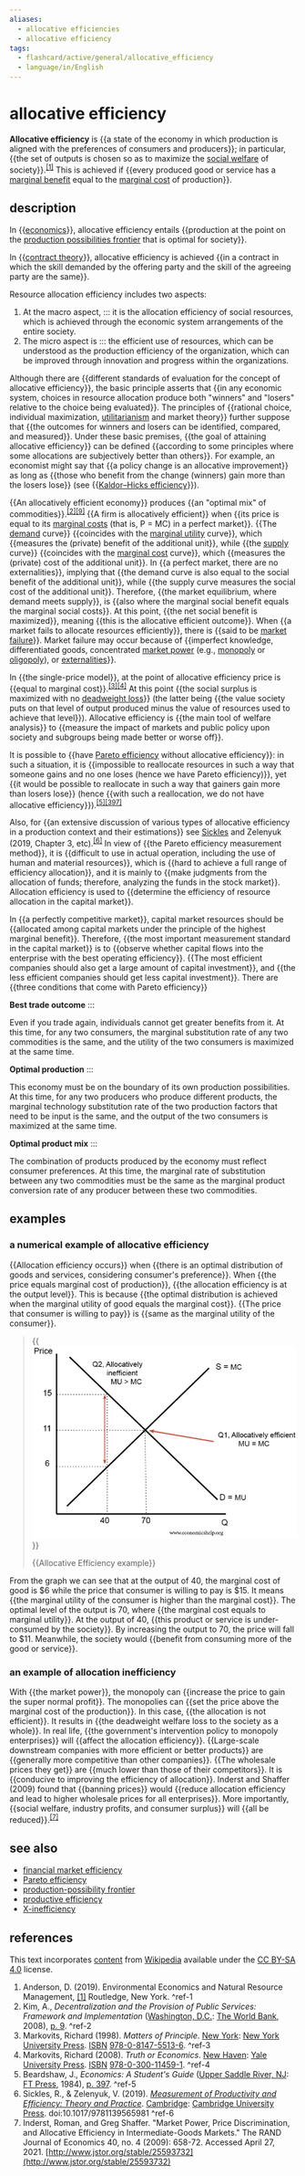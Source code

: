 ```yaml
---
aliases:
  - allocative efficiencies
  - allocative efficiency
tags:
  - flashcard/active/general/allocative_efficiency
  - language/in/English
---
```


# allocative efficiency

__Allocative efficiency__ is {{a state of the economy in which production is aligned with the preferences of consumers and producers}}; in particular, {{the set of outputs is chosen so as to maximize the [social welfare](economic%20surplus.md) of society}}.<sup>[\[1\]](#^ref-1)</sup> This is achieved if {{every produced good or service has a [marginal benefit](marginal%20utility.md) equal to the [marginal cost](marginal%20cost.md) of production}}. <!--SR:!2024-11-17,4,274!2024-11-17,4,274!2024-11-16,3,276-->

## description

In {{[economics](economics.md)}}, allocative efficiency entails {{production at the point on the [production possibilities frontier](production–possibility%20frontier.md) that is optimal for society}}. <!--SR:!2024-11-17,4,292!2024-11-17,4,292-->

In {{[contract theory](contract%20theory.md)}}, allocative efficiency is achieved {{in a contract in which the skill demanded by the offering party and the skill of the agreeing party are the same}}. <!--SR:!2024-11-17,4,296!2024-11-17,4,274-->

Resource allocation efficiency includes two aspects:

1. At the macro aspect, ::: it is the allocation efficiency of social resources, which is achieved through the economic system arrangements of the entire society. <!--SR:!2024-11-17,4,274!2024-11-17,4,274-->
2. The micro aspect is ::: the efficient use of resources, which can be understood as the production efficiency of the organization, which can be improved through innovation and progress within the organizations. <!--SR:!2024-11-17,4,274!2024-11-17,4,274-->

Although there are {{different standards of evaluation for the concept of allocative efficiency}}, the basic principle asserts that {{in any economic system, choices in resource allocation produce both "winners" and "losers" relative to the choice being evaluated}}. The principles of {{rational choice, individual maximization, [utilitarianism](utilitarianism.md) and market theory}} further suppose that {{the outcomes for winners and losers can be identified, compared, and measured}}. Under these basic premises, {{the goal of attaining allocative efficiency}} can be defined {{according to some principles where some allocations are subjectively better than others}}. For example, an economist might say that {{a policy change is an allocative improvement}} as long as {{those who benefit from the change (winners) gain more than the losers lose}} (see {{[Kaldor–Hicks efficiency](Kaldor–Hicks%20efficiency.md)}}). <!--SR:!2024-11-17,4,292!2024-11-17,4,274!2024-11-17,4,274!2024-11-17,4,274!2024-11-17,4,296!2024-11-17,4,274!2024-11-17,4,296!2024-11-17,4,274!2024-11-16,3,254-->

{{An allocatively efficient economy}} produces {{an "optimal mix" of commodities}}.<sup>[\[2\]](#^ref-2)</sup><sup>[\[9\]](#^ref-9)</sup> {{A firm is allocatively efficient}} when {{its price is equal to its [marginal costs](marginal%20cost.md) (that is, P = MC) in a perfect market}}. {{The [demand](demand.md) curve}} {{coincides with the [marginal utility](marginal%20utility.md) curve}}, which {{measures the (private) benefit of the additional unit}}, while {{the [supply](supply%20(economics).md) curve}} {{coincides with the [marginal cost](marginal%20cost.md) curve}}, which {{measures the (private) cost of the additional unit}}. In {{a perfect market, there are no externalities}}, implying that {{the demand curve is also equal to the social benefit of the additional unit}}, while {{the supply curve measures the social cost of the additional unit}}. Therefore, {{the market equilibrium, where demand meets supply}}, is {{also where the marginal social benefit equals the marginal social costs}}. At this point, {{the net social benefit is maximized}}, meaning {{this is the allocative efficient outcome}}. When {{a market fails to allocate resources efficiently}}, there is {{said to be [market failure](market%20failure.md)}}. Market failure may occur because of {{imperfect knowledge, differentiated goods, concentrated [market power](market%20power.md) (e.g., [monopoly](monopoly.md) or [oligopoly](oligopoly.md)), or [externalities](externality.md)}}. <!--SR:!2024-11-17,4,292!2024-11-17,4,274!2024-11-17,4,274!2024-11-17,4,274!2024-11-17,4,274!2024-11-17,4,274!2024-11-17,4,292!2024-11-17,4,296!2024-11-17,4,292!2024-11-17,4,292!2024-11-17,4,274!2024-11-17,4,270!2024-11-17,4,292!2024-11-17,4,274!2024-11-17,4,274!2024-11-17,4,274!2024-11-17,4,274!2024-11-17,4,274!2024-11-17,4,274!2024-11-17,4,274-->

In {{the single-price model}}, at the point of allocative efficiency price is {{equal to marginal cost}}.<sup>[\[3\]](#^ref-3)</sup><sup>[\[4\]](#^ref-4)</sup> At this point {{the social surplus is maximized with no [deadweight loss](deadweight%20loss.md)}} (the latter being {{the value society puts on that level of output produced minus the value of resources used to achieve that level}}). Allocative efficiency is {{the main tool of welfare analysis}} to {{measure the impact of markets and public policy upon society and subgroups being made better or worse off}}. <!--SR:!2024-11-17,4,274!2024-11-17,4,296!2024-11-17,4,296!2024-11-17,4,274!2024-11-17,4,274!2024-11-17,4,274-->

It is possible to {{have [Pareto efficiency](Pareto%20efficiency.md) without allocative efficiency}}: in such a situation, it is {{impossible to reallocate resources in such a way that someone gains and no one loses (hence we have Pareto efficiency)}}, yet {{it would be possible to reallocate in such a way that gainers gain more than losers lose}} (hence {{with such a reallocation, we do not have allocative efficiency}}).<sup>[\[5\]](#^ref-5)</sup><sup>[\[397\]](#^ref-397)</sup> <!--SR:!2024-11-17,4,296!2024-11-17,4,274!2024-11-17,4,274!2024-11-17,4,296-->

Also, for {{an extensive discussion of various types of allocative efficiency in a production context and their estimations}} see [Sickles](Robin%20Sickles.md) and Zelenyuk (2019, Chapter 3, etc).<sup>[\[6\]](#^ref-6)</sup> In view of {{the Pareto efficiency measurement method}}, it is {{difficult to use in actual operation, including the use of human and material resources}}, which is {{hard to achieve a full range of efficiency allocation}}, and it is mainly to {{make judgments from the allocation of funds; therefore, analyzing the funds in the stock market}}. Allocation efficiency is used to {{determine the efficiency of resource allocation in the capital market}}. <!--SR:!2024-11-17,4,274!2024-11-17,4,274!2024-11-17,4,274!2024-11-16,3,276!2024-11-16,3,254!2024-11-17,4,296-->

In {{a perfectly competitive market}}, capital market resources should be {{allocated among capital markets under the principle of the highest marginal benefit}}. Therefore, {{the most important measurement standard in the capital market}} is to {{observe whether capital flows into the enterprise with the best operating efficiency}}. {{The most efficient companies should also get a large amount of capital investment}}, and {{the less efficient companies should get less capital investment}}. There are {{three conditions that come with Pareto efficiency}} <!--SR:!2024-11-17,4,274!2024-11-17,4,296!2024-11-17,4,292!2024-11-17,4,270!2024-11-17,4,296!2024-11-17,4,296!2024-11-17,4,296-->

__Best trade outcome__ ::: <p> Even if you trade again, individuals cannot get greater benefits from it. At this time, for any two consumers, the marginal substitution rate of any two commodities is the same, and the utility of the two consumers is maximized at the same time. <!--SR:!2024-11-17,4,274!2024-11-17,4,274-->

__Optimal production__ ::: <p> This economy must be on the boundary of its own production possibilities. At this time, for any two producers who produce different products, the marginal technology substitution rate of the two production factors that need to be input is the same, and the output of the two consumers is maximized at the same time. <!--SR:!2024-11-17,4,274!2024-11-17,4,274-->

__Optimal product mix__ ::: <p> The combination of products produced by the economy must reflect consumer preferences. At this time, the marginal rate of substitution between any two commodities must be the same as the marginal product conversion rate of any producer between these two commodities. <!--SR:!2024-11-17,4,296!2024-11-17,4,296-->

## examples

### a numerical example of allocative efficiency

{{Allocation efficiency occurs}} when {{there is an optimal distribution of goods and services, considering consumer's preference}}. When {{the price equals marginal cost of production}}, {{the allocation efficiency is at the output level}}. This is because {{the optimal distribution is achieved when the marginal utility of good equals the marginal cost}}. {{The price that consumer is willing to pay}} is {{same as the marginal utility of the consumer}}. <!--SR:!2024-11-17,4,274!2024-11-17,4,296!2024-11-17,4,274!2024-11-16,3,254!2024-11-16,3,276!2024-11-17,4,274!2024-11-17,4,296-->

> {{![allocative efficiency example](../archives/Wikimedia%20Commons/Allocative-efficiency-numbers.png)}}
>
> {{Allocative Efficiency example}} <!--SR:!2024-11-17,4,296!2024-11-17,4,274-->

From the graph we can see that at the output of 40, the marginal cost of good is $6 while the price that consumer is willing to pay is $15. It means {{the marginal utility of the consumer is higher than the marginal cost}}. The optimal level of the output is 70, where {{the marginal cost equals to marginal utility}}. At the output of 40, {{this product or service is under-consumed by the society}}. By increasing the output to 70, the price will fall to $11. Meanwhile, the society would {{benefit from consuming more of the good or service}}. <!--SR:!2024-11-17,4,296!2024-11-17,4,274!2024-11-17,4,274!2024-11-17,4,274-->

### an example of allocation inefficiency

With {{the market power}}, the monopoly can {{increase the price to gain the super normal profit}}. The monopolies can {{set the price above the marginal cost of the production}}. In this case, {{the allocation is not efficient}}. It results in {{the deadweight welfare loss to the society as a whole}}. In real life, {{the government's intervention policy to monopoly enterprises}} will {{affect the allocation efficiency}}. {{Large-scale downstream companies with more efficient or better products}} are {{generally more competitive than other companies}}. {{The wholesale prices they get}} are {{much lower than those of their competitors}}. It is {{conducive to improving the efficiency of allocation}}. Inderst and Shaffer (2009) found that {{banning prices}} would {{reduce allocation efficiency and lead to higher wholesale prices for all enterprises}}. More importantly, {{social welfare, industry profits, and consumer surplus}} will {{all be reduced}}.<sup>[\[7\]](#^ref-7)</sup> <!--SR:!2024-11-17,4,274!2024-11-17,4,296!2024-11-17,4,296!2024-11-17,4,274!2024-11-17,4,296!2024-11-17,4,292!2024-11-17,4,274!2024-11-17,4,292!2024-11-17,4,274!2024-11-17,4,296!2024-11-17,4,296!2024-11-17,4,274!2024-11-17,4,296!2024-11-16,3,254!2024-11-17,4,296!2024-11-17,4,274-->

## see also

- [financial market efficiency](financial%20market%20efficiency.md)
- [Pareto efficiency](Pareto%20efficiency.md)
- [production-possibility frontier](production–possibility%20frontier.md)
- [productive efficiency](productive%20efficiency.md)
- [X-inefficiency](X-inefficiency.md)

## references

This text incorporates [content](https://en.wikipedia.org/wiki/allocative_efficiency) from [Wikipedia](Wikipedia.md) available under the [CC BY-SA 4.0](https://creativecommons.org/licenses/by-sa/4.0/) license.

1. Anderson, D. (2019). Environmental Economics and Natural Resource Management, [\[1\]](https://www.routledge.com/Environmental-Economics-and-Natural-Resource-Management-5th-Edition/Anderson/p/book/9780815359036) Routledge, New York. <a id="^ref-1"></a>^ref-1
2. Kim, A., _Decentralization and the Provision of Public Services: Framework and Implementation_ ([Washington, D.C.](Washington,%20D.C..md): [The World Bank](World%20Bank%20Group.md), 2008), [p. 9](https://books.google.com/books?id=nhGNafGBYvAC&pg=PA9). <a id="^ref-2"></a>^ref-2
3. Markovits, Richard (1998). _Matters of Principle_. [New York](New%20York%20City.md): [New York University Press](New%20York%20University%20Press.md). [ISBN](ISBN.md) [978-0-8147-5513-6](https://en.wikipedia.org/wiki/BookSources/978-0-8147-5513-6). <a id="^ref-3"></a>^ref-3
4. Markovits, Richard (2008). _Truth or Economics_. [New Haven](New%20Haven,%20Connecticut.md): [Yale University Press](Yale%20University%20Press.md). [ISBN](ISBN.md) [978-0-300-11459-1](https://en.wikipedia.org/wiki/BookSources/978-0-300-11459-1). <a id="^ref-4"></a>^ref-4
5. Beardshaw, J., _Economics: A Student's Guide_ ([Upper Saddle River, NJ](Upper%20Saddle%20River,%20New%20Jersey.md): [FT Press](FT%20Press.md), 1984), [p. 397](https://books.google.com/books?id=UCU4rPntmkUC&pg=PT419). <a id="^ref-5"></a>^ref-5
6. Sickles, R., & Zelenyuk, V. (2019). [_Measurement of Productivity and Efficiency: Theory and Practice_](https://assets.cambridge.org/97811070/36161/frontmatter/9781107036161_frontmatter.pdf). [Cambridge](cambridge.md): [Cambridge University Press](Cambridge%20University%20Press.md). doi:10.1017/9781139565981 <a id="^ref-6"></a>^ref-6
7. Inderst, Roman, and Greg Shaffer. "Market Power, Price Discrimination, and Allocative Efficiency in Intermediate-Goods Markets." The RAND Journal of Economics 40, no. 4 (2009): 658-72. Accessed April 27, 2021. [http://www.jstor.org/stable/25593732](http://www.jstor.org/stable/25593732)
